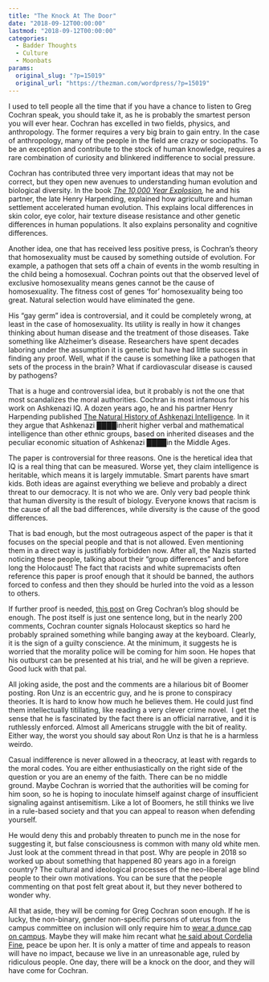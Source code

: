 ```yaml
---
title: "The Knock At The Door"
date: "2018-09-12T00:00:00"
lastmod: "2018-09-12T00:00:00"
categories:
  - Badder Thoughts
  - Culture
  - Moonbats
params:
  original_slug: "?p=15019"
  original_url: "https://thezman.com/wordpress/?p=15019"
---
```


I used to tell people all the time that if you have a chance to listen
to Greg Cochran speak, you should take it, as he is probably the
smartest person you will ever hear. Cochran has excelled in two fields,
physics, and anthropology. The former requires a very big brain to gain
entry. In the case of anthropology, many of the people in the field are
crazy or sociopaths. To be an exception and contribute to the stock of
human knowledge, requires a rare combination of curiosity and blinkered
indifference to social pressure.

Cochran has contributed three very important ideas that may not be
correct, but they open new avenues to understanding human evolution and
biological diversity. In the book *[The 10,000 Year
Explosion](https://en.wikipedia.org/wiki/The_10,000_Year_Explosion),* he
and his partner, the late Henry Harpending, explained how agriculture
and human settlement accelerated human evolution. This explains local
differences in skin color, eye color, hair texture disease resistance
and other genetic differences in human populations. It also explains
personality and cognitive differences.

Another idea, one that has received less positive press, is Cochran’s
theory that homosexuality must be caused by something outside of
evolution. For example, a pathogen that sets off a chain of events in
the womb resulting in the child being a homosexual. Cochran points out
that the observed level of exclusive homosexuality means genes cannot be
the cause of homosexuality. The fitness cost of genes ‘for’
homosexuality being too great. Natural selection would have eliminated
the gene.

His “gay germ” idea is controversial, and it could be completely wrong,
at least in the case of homosexuality. Its utility is really in how it
changes thinking about human disease and the treatment of those
diseases. Take something like Alzheimer’s disease. Researchers have
spent decades laboring under the assumption it is genetic but have had
little success in finding any proof. Well, what if the cause is
something like a pathogen that sets of the process in the brain? What if
cardiovascular disease is caused by pathogens?

That is a huge and controversial idea, but it probably is not the one
that most scandalizes the moral authorities. Cochran is most infamous
for his work on Ashkenazi IQ. A dozen years ago, he and his partner
Henry Harpending published [The Natural History of Ashkenazi
Intelligence](http://web.mit.edu/fustflum/documents/papers/AshkenaziIQ.jbiosocsci.pdf).
In it they argue that Ashkenazi ████inherit higher verbal and
mathematical intelligence than other ethnic groups, based on inherited
diseases and the peculiar economic situation of Ashkenazi ████in the
Middle Ages.

The paper is controversial for three reasons. One is the heretical idea
that IQ is a real thing that can be measured. Worse yet, they claim
intelligence is heritable, which means it is largely immutable. Smart
parents have smart kids. Both ideas are against everything we believe
and probably a direct threat to our democracy. It is not who we are.
Only very bad people think that human diversity is the result of
biology. Everyone knows that racism is the cause of all the bad
differences, while diversity is the cause of the good differences.

That is bad enough, but the most outrageous aspect of the paper is that
it focuses on the special people and that is not allowed. Even
mentioning them in a direct way is justifiably forbidden now. After all,
the Nazis started noticing these people, talking about their “group
differences” and before long the Holocaust! The fact that racists and
white supremacists often reference this paper is proof enough that it
should be banned, the authors forced to confess and then they should be
hurled into the void as a lesson to others.

If further proof is needed, [this
post](https://westhunt.wordpress.com/2018/09/10/ron-unz/) on Greg
Cochran’s blog should be enough. The post itself is just one sentence
long, but in the nearly 200 comments, Cochran counter signals Holocaust
skeptics so hard he probably sprained something while banging away at
the keyboard. Clearly, it is the sign of a guilty conscience. At the
minimum, it suggests he is worried that the morality police will be
coming for him soon. He hopes that his outburst can be presented at his
trial, and he will be given a reprieve. Good luck with that pal.

All joking aside, the post and the comments are a hilarious bit of
Boomer posting. Ron Unz is an eccentric guy, and he is prone to
conspiracy theories. It is hard to know how much he believes them. He
could just find them intellectually titillating, like reading a very
clever crime novel.  I get the sense that he is fascinated by the fact
there is an official narrative, and it is ruthlessly enforced. Almost
all Americans struggle with the bit of reality. Either way, the worst
you should say about Ron Unz is that he is a harmless weirdo.

Casual indifference is never allowed in a theocracy, at least with
regards to the moral codes. You are either enthusiastically on the right
side of the question or you are an enemy of the faith. There can be no
middle ground. Maybe Cochran is worried that the authorities will be
coming for him soon, so he is hoping to inoculate himself against charge
of insufficient signaling against antisemitism. Like a lot of Boomers,
he still thinks we live in a rule-based society and that you can appeal
to reason when defending yourself.

He would deny this and probably threaten to punch me in the nose for
suggesting it, but false consciousness is common with many old white
men. Just look at the comment thread in that post. Why are people in
2018 so worked up about something that happened 80 years ago in a
foreign country? The cultural and ideological processes of the
neo-liberal age blind people to their own motivations. You can be sure
that the people commenting on that post felt great about it, but they
never bothered to wonder why.

All that aside, they will be coming for Greg Cochran soon enough. If he
is lucky, the non-binary, gender non-specific persons of uterus from the
campus committee on inclusion will only require him to [wear a dunce cap
on
campus](https://ichef.bbci.co.uk/news/1024/media/images/63441000/jpg/_63441465_li660825a(2).jpg).
Maybe they will make him recant what [he said about Cordelia
Fine](https://westhunt.wordpress.com/2017/03/20/old-t-rex/), peace be
upon her. It is only a matter of time and appeals to reason will have no
impact, because we live in an unreasonable age, ruled by ridiculous
people. One day, there will be a knock on the door, and they will have
come for Cochran.
